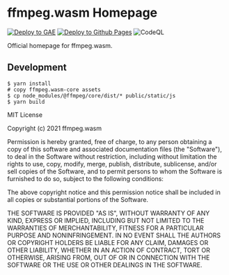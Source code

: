 ffmpeg.wasm Homepage
==================

[![Deploy to GAE](https://github.com/ffmpegwasm/ffmpegwasm.github.io/actions/workflows/deploy-to-gae.yml/badge.svg)](https://github.com/ffmpegwasm/ffmpegwasm.github.io/actions/workflows/deploy-to-gae.yml)
[![Deploy to Github Pages](https://github.com/ffmpegwasm/ffmpegwasm.github.io/actions/workflows/deploy-to-gh-pages.yml/badge.svg)](https://github.com/ffmpegwasm/ffmpegwasm.github.io/actions/workflows/deploy-to-gh-pages.yml)
![CodeQL](https://github.com/ffmpegwasm/ffmpegwasm.github.io/workflows/CodeQL/badge.svg)

Official homepage for ffmpeg.wasm.

## Development

```
$ yarn install
# copy ffmpeg.wasm-core assets
$ cp node_modules/@ffmpeg/core/dist/* public/static/js
$ yarn build
```

MIT License

Copyright (c) 2021 ffmpeg.wasm

Permission is hereby granted, free of charge, to any person obtaining a copy
of this software and associated documentation files (the "Software"), to deal
in the Software without restriction, including without limitation the rights
to use, copy, modify, merge, publish, distribute, sublicense, and/or sell
copies of the Software, and to permit persons to whom the Software is
furnished to do so, subject to the following conditions:

The above copyright notice and this permission notice shall be included in all
copies or substantial portions of the Software.

THE SOFTWARE IS PROVIDED "AS IS", WITHOUT WARRANTY OF ANY KIND, EXPRESS OR
IMPLIED, INCLUDING BUT NOT LIMITED TO THE WARRANTIES OF MERCHANTABILITY,
FITNESS FOR A PARTICULAR PURPOSE AND NONINFRINGEMENT. IN NO EVENT SHALL THE
AUTHORS OR COPYRIGHT HOLDERS BE LIABLE FOR ANY CLAIM, DAMAGES OR OTHER
LIABILITY, WHETHER IN AN ACTION OF CONTRACT, TORT OR OTHERWISE, ARISING FROM,
OUT OF OR IN CONNECTION WITH THE SOFTWARE OR THE USE OR OTHER DEALINGS IN THE
SOFTWARE.
